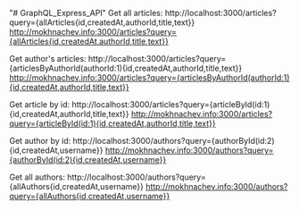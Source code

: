 "# GraphQL_Express_API" 
Get all articles:
http://localhost:3000/articles?query={allArticles{id,createdAt,authorId,title,text}}
http://mokhnachev.info:3000/articles?query={allArticles{id,createdAt,authorId,title,text}}

Get author's articles:
http://localhost:3000/articles?query={articlesByAuthorId(authorId:1){id,createdAt,authorId,title,text}}
http://mokhnachev.info:3000/articles?query={articlesByAuthorId(authorId:1){id,createdAt,authorId,title,text}}

Get article by id:
http://localhost:3000/articles?query={articleById(id:1){id,createdAt,authorId,title,text}}
http://mokhnachev.info:3000/articles?query={articleById(id:1){id,createdAt,authorId,title,text}}

Get author by id:
http://localhost:3000/authors?query={authorById(id:2){id,createdAt,username}}
http://mokhnachev.info:3000/authors?query={authorById(id:2){id,createdAt,username}}

Get all authors:
http://localhost:3000/authors?query={allAuthors{id,createdAt,username}}
http://mokhnachev.info:3000/authors?query={allAuthors{id,createdAt,username}}
